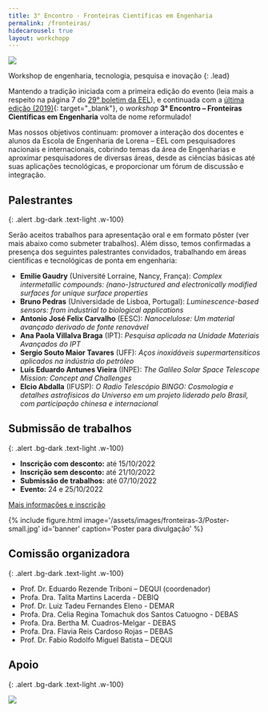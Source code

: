 ```yaml
---
title: 3° Encontro - Fronteiras Científicas em Engenharia
permalink: /fronteiras/
hidecarousel: true
layout: workchopp
---
```


<img src="{{site.baseurl}}/assets/images/fronteiras-3/Banner.jpg" class="img-fluid">

Workshop de engenharia, tecnologia, pesquisa e inovação
{: .lead}

<!-- <h2 class="text-danger">Inscrições prorrogadas até 08 de outubro!</h2> -->

<!-- <a class="btn btn-lg btn-primary mb-2" href="https://forms.gle/Nhd6sqa2YUNYr7AE8" id="no-ext-link" target="\_blank">Inscreva-se!</a> -->

<!-- <a class="btn btn-lg btn-primary my-1" href="{{site.baseurl}}/assets/images/fronteiras-2/poster-programa.pdf" target="\_blank">Programação completa (pdf)</a><br> -->
<!-- <a class="btn btn-lg btn-primary my-1" href="{{site.baseurl}}/assets/images/fronteiras-2/booklet_online.pdf" target="\_blank">Caderno de resumos (pdf)</a><br> -->
<!-- <a class="btn btn-lg btn-primary my-1" href="{{site.baseurl}}/fronteiras2/fotos">Fotos</a> -->

Mantendo a tradição iniciada com a primeira edição do evento (leia mais a respeito na página 7 do <a href="https://site.eel.usp.br/sites/files/eel/publico/boletim/Boletim_EEL_USP_29.pdf" target="\_blank">29° boletim da EEL</a>), e continuada com a [última edição (2019)]({{site.baseurl}}/fronteiras2019){: target="_blank"}, o *workshop* **3° Encontro – Fronteiras Científicas em Engenharia** volta de nome reformulado! 

Mas nossos objetivos continuam: promover a interação dos docentes e alunos da Escola de Engenharia de Lorena – EEL com pesquisadores nacionais
e internacionais, cobrindo temas da área de Engenharias e aproximar pesquisadores de diversas áreas, desde as ciências básicas até suas aplicações tecnológicas, e proporcionar um fórum de discussão e integração.

## Palestrantes
{: .alert .bg-dark .text-light .w-100}

Serão aceitos trabalhos para apresentação oral e em formato pôster (ver mais abaixo como submeter trabalhos). Além disso, temos confirmadas a presença dos seguintes palestrantes convidados, trabalhando em áreas científicas e tecnológicas de ponta em engenharia:

- **Emilie Gaudry** (Université Lorraine, Nancy, França): *Complex intermetallic compounds: (nano-)structured and electronically modified surfaces for unique surface properties*
- **Bruno Pedras** (Universidade de Lisboa, Portugal): *Luminescence-based sensors: from industrial to biological applications*
- **Antonio José Felix Carvalho** (EESC): *Nanocelulose: Um material avançado derivado de fonte renovável*
- **Ana Paola Villalva Braga** (IPT): *Pesquisa aplicada na Unidade Materiais Avançados do IPT*
- **Sergio Souto Maior Tavares** (UFF): *Aços inoxidáveis supermartensíticos aplicados na indústria do petróleo*
- **Luís Eduardo Antunes Vieira** (INPE): *The Galileo Solar Space Telescope Mission: Concept and Challenges*
- **Elcio Abdalla** (IFUSP): *O Radio Telescópio BINGO: Cosmologia e detalhes astrofísicos do Universo em um projeto liderado pelo Brasil, com participação chinesa e internacional*
  
## Submissão de trabalhos
{: .alert .bg-dark .text-light .w-100}

- **Inscrição com desconto:** até 15/10/2022
- **Inscrição sem desconto:** até 21/10/2022
- **Submissão de trabalhos:** até 07/10/2022
- **Evento:** 24 e 25/10/2022

<a class="btn btn-lg btn-primary my-1" href="https://www.even3.com.br/3-workshop-fronteiras-cientificas-em-engenharia/" target="_blank">Mais informações e inscrição</a>

{% include figure.html image='/assets/images/fronteiras-3/Poster-small.jpg' id='banner' caption='Poster para divulgação' %}

## Comissão organizadora
{: .alert .bg-dark .text-light .w-100}

- Prof. Dr. Eduardo Rezende Triboni – DEQUI (coordenador)
- Profa. Dra. Talita Martins Lacerda - DEBIQ
- Prof. Dr. Luiz Tadeu Fernandes Eleno - DEMAR
- Profa. Dra. Celia Regina Tomachuk dos Santos Catuogno - DEBAS
- Profa. Dra. Bertha M. Cuadros-Melgar - DEBAS
- Profa. Dra. Flavia Reis Cardoso Rojas – DEBAS
- Prof. Dr. Fabio Rodolfo Miguel Batista – DEQUI

## Apoio
{: .alert .bg-dark .text-light .w-100}


<a href="http://www.fapesp.br" id="no-ext-link" target="_blank"><img src="{{site.baseurl}}/assets/images/logos/logo-fapesp-1200x480.jpg" class="img-fluid w-50"></a>
